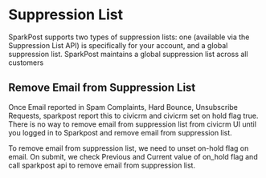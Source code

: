 # Suppression List

SparkPost supports two types of suppression lists: one (available via the Suppression List API) is specifically for your account, and a global suppression list. SparkPost maintains a global suppression list across all customers

## Remove Email from Suppression List
Once Email reported in Spam Complaints, Hard Bounce, Unsubscribe Requests, sparkpost report this to civicrm and civicrm set on hold flag true.
There is no way to remove email from suppression list from civicrm UI until you logged in to Sparkpost and remove email from suppression list.

To remove email from suppression list, we need to unset on-hold flag on email. On submit, we check Previous and Current value of on_hold flag and call sparkpost api to remove email from suppression list.
